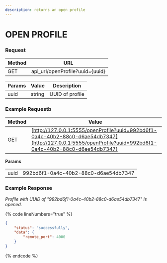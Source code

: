 ```yaml
---
description: returns an open profile
---
```


# OPEN PROFILE

### **Request**

| Method | URL                              |
| ------ | -------------------------------- |
| GET    | api\_url/openProfile?uuid={uuid} |

| Params | Value  | Description     |
| ------ | ------ | --------------- |
| uuid   | string | UUID of profile |

### **Example Requestb**

| Method | Value                                                                                                                                                      |
| ------ | ---------------------------------------------------------------------------------------------------------------------------------------------------------- |
| GET    | [http://127.0.0.1:5555/openProfile?uuid=992bd6f1-0a4c-40b2-88c0-d6ae54db7347](http://127.0.0.1:5555/openProfile?uuid=992bd6f1-0a4c-40b2-88c0-d6ae54db7347) |

&#x20;  **Params**

|      |                                      |
| ---- | ------------------------------------ |
| uuid | 992bd6f1-0a4c-40b2-88c0-d6ae54db7347 |

### **Example Response**

_Profile with UUID of "992bd6f1-0a4c-40b2-88c0-d6ae54db7347" is opened._

{% code lineNumbers="true" %}
```json
{
    "status": "successfully",
    "data": {
        "remote_port": 4000
    }
}
```
{% endcode %}
